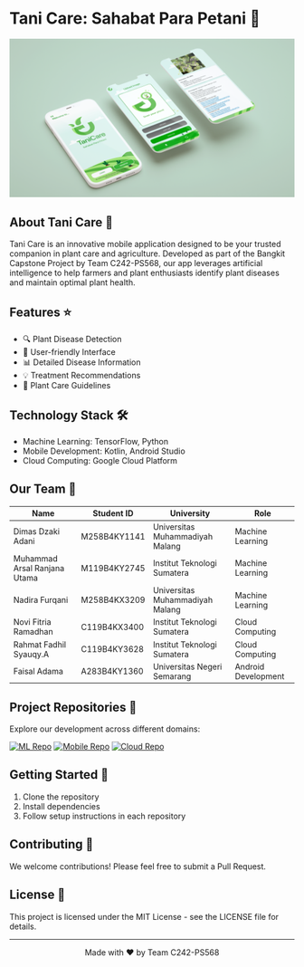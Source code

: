 # Tani Care: Sahabat Para Petani 🌾

<p align="center">
  <img src="Phone mockupTaniCare2.png" alt="Tani Care App Mockup" width="600">
</p>

## About Tani Care 🌱

Tani Care is an innovative mobile application designed to be your trusted companion in plant care and agriculture. Developed as part of the Bangkit Capstone Project by Team C242-PS568, our app leverages artificial intelligence to help farmers and plant enthusiasts identify plant diseases and maintain optimal plant health.

## Features ⭐

- 🔍 Plant Disease Detection
- 📱 User-friendly Interface
- 📊 Detailed Disease Information
- 💡 Treatment Recommendations
- 📖 Plant Care Guidelines

## Technology Stack 🛠️

- Machine Learning: TensorFlow, Python
- Mobile Development: Kotlin, Android Studio
- Cloud Computing: Google Cloud Platform

## Our Team 👥

| Name | Student ID | University | Role |
|------|------------|------------|------|
| Dimas Dzaki Adani | M258B4KY1141 | Universitas Muhammadiyah Malang | Machine Learning |
| Muhammad Arsal Ranjana Utama | M119B4KY2745 | Institut Teknologi Sumatera | Machine Learning |
| Nadira Furqani | M258B4KX3209 | Universitas Muhammadiyah Malang | Machine Learning |
| Novi Fitria Ramadhan | C119B4KX3400 | Institut Teknologi Sumatera | Cloud Computing |
| Rahmat Fadhil Syauqy.A | C119B4KY3628 | Institut Teknologi Sumatera | Cloud Computing |
| Faisal Adama | A283B4KY1360 | Universitas Negeri Semarang | Android Development |

## Project Repositories 📁

Explore our development across different domains:

[![ML Repo](https://img.shields.io/badge/Machine%20Learning-Repository-blue)](https://github.com/TaniCare/machine-learning)
[![Mobile Repo](https://img.shields.io/badge/Mobile%20Development-Repository-green)](https://github.com/TaniCare/mobile-development)
[![Cloud Repo](https://img.shields.io/badge/Cloud%20Computing-Repository-orange)](https://github.com/TaniCare/cloud-computing)

## Getting Started 🚀

1. Clone the repository
2. Install dependencies
3. Follow setup instructions in each repository

## Contributing 🤝

We welcome contributions! Please feel free to submit a Pull Request.

## License 📄

This project is licensed under the MIT License - see the LICENSE file for details.

---

<p align="center">
  Made with ❤️ by Team C242-PS568
</p>
